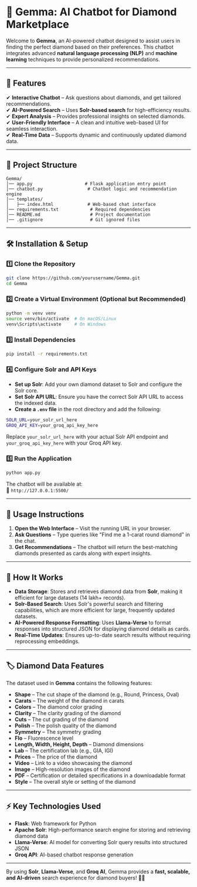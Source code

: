 # 💎 Gemma: AI Chatbot for Diamond Marketplace

Welcome to **Gemma**, an AI-powered chatbot designed to assist users in finding the perfect diamond based on their preferences. This chatbot integrates advanced **natural language processing (NLP)** and **machine learning** techniques to provide personalized recommendations.

---

## 🚀 Features

✔ **Interactive Chatbot** – Ask questions about diamonds, and get tailored recommendations.\
✔ **AI-Powered Search** – Uses **Solr-based search** for high-efficiency results.\
✔ **Expert Analysis** – Provides professional insights on selected diamonds.\
✔ **User-Friendly Interface** – A clean and intuitive web-based UI for seamless interaction.\
✔ **Real-Time Data** – Supports dynamic and continuously updated diamond data.

---

## 📂 Project Structure

```
Gemma/
│── app.py                    # Flask application entry point
│── chatbot.py                 # Chatbot logic and recommendation engine
│── templates/
│   ├── index.html             # Web-based chat interface
│── requirements.txt            # Required dependencies
│── README.md                   # Project documentation
│── .gitignore                  # Git ignored files
```

---

## 🛠 Installation & Setup

### 1️⃣ Clone the Repository

```sh
git clone https://github.com/yourusername/Gemma.git
cd Gemma
```

### 2️⃣ Create a Virtual Environment (Optional but Recommended)

```sh
python -m venv venv
source venv/bin/activate  # On macOS/Linux
venv\Scripts\activate     # On Windows
```

### 3️⃣ Install Dependencies

```sh
pip install -r requirements.txt
```

### 4️⃣ Configure Solr and API Keys

- **Set up Solr**: Add your own diamond dataset to Solr and configure the Solr core.
- **Set Solr API URL**: Ensure you have the correct Solr API URL to access the indexed data.
- **Create a `.env` file** in the root directory and add the following:

```sh
SOLR_URL=your_solr_url_here
GROQ_API_KEY=your_groq_api_key_here
```

Replace `your_solr_url_here` with your actual Solr API endpoint and `your_groq_api_key_here` with your Groq API key.

### 5️⃣ Run the Application

```sh
python app.py
```

The chatbot will be available at:\
🔗 `http://127.0.0.1:5500/`

---

## 📝 Usage Instructions

1. **Open the Web Interface** – Visit the running URL in your browser.
2. **Ask Questions** – Type queries like "Find me a 1-carat round diamond" in the chat.
3. **Get Recommendations** – The chatbot will return the best-matching diamonds presented as cards along with expert insights.

---

## 🤖 How It Works

- **Data Storage**: Stores and retrieves diamond data from **Solr**, making it efficient for large datasets (14 lakh+ records).
- **Solr-Based Search**: Uses Solr's powerful search and filtering capabilities, which are more efficient for large, frequently updated datasets.
- **AI-Powered Response Formatting**: Uses **Llama-Verse** to format responses into structured JSON for displaying diamond details as cards.
- **Real-Time Updates**: Ensures up-to-date search results without requiring reprocessing embeddings.

---

## 🏷️ Diamond Data Features

The dataset used in **Gemma** contains the following features:

- **Shape** – The cut shape of the diamond (e.g., Round, Princess, Oval)
- **Carats** – The weight of the diamond in carats
- **Colors** – The diamond color grading
- **Clarity** – The clarity grading of the diamond
- **Cuts** – The cut grading of the diamond
- **Polish** – The polish quality of the diamond
- **Symmetry** – The symmetry grading
- **Flo** – Fluorescence level
- **Length, Width, Height, Depth** – Diamond dimensions
- **Lab** – The certification lab (e.g., GIA, IGI)
- **Prices** – The price of the diamond
- **Video** – Link to a video showcasing the diamond
- **Image** – High-resolution images of the diamond
- **PDF** – Certification or detailed specifications in a downloadable format
- **Style** – The overall style or setting of the diamond

---

## ⚡ Key Technologies Used

- **Flask**: Web framework for Python
- **Apache Solr**: High-performance search engine for storing and retrieving diamond data
- **Llama-Verse**: AI model for converting Solr query results into structured JSON
- **Groq API**: AI-based chatbot response generation

---

By using **Solr**, **Llama-Verse**, and **Groq AI**, Gemma provides a **fast, scalable, and AI-driven** search experience for diamond buyers! 💎✨

